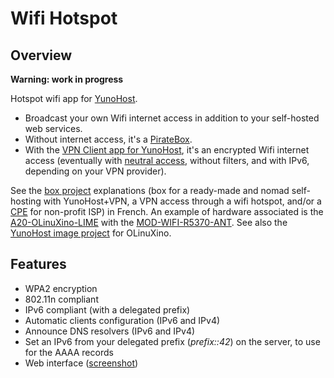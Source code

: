 # Wifi Hotspot
## Overview

**Warning: work in progress**

Hotspot wifi app for [YunoHost](http://yunohost.org/).

* Broadcast your own Wifi internet access in addition to your self-hosted web services.
* Without internet access, it's a [PirateBox](https://en.wikipedia.org/wiki/PirateBox).
* With the [VPN Client app for YunoHost](https://github.com/jvaubourg/vpnclient_ynh), it's an encrypted Wifi internet access (eventually with [neutral access](https://en.wikipedia.org/wiki/Net_neutrality), without filters, and with IPv6, depending on your VPN provider).

See the <a href="https://raw.githubusercontent.com/jvaubourg/hotspot_ynh/master/docs/box-project_french.pdf">box project</a> explanations (box for a ready-made and nomad self-hosting with YunoHost+VPN, a VPN access through a wifi hotspot, and/or a <a href="https://en.wikipedia.org/wiki/Customer-premises_equipment">CPE</a> for non-profit ISP) in French. An example of hardware associated is the <a href="https://www.olimex.com/Products/OLinuXino/A20/A20-OLinuXino-LIME/open-source-hardware">A20-OLinuXino-LIME</a> with the <a href="https://www.olimex.com/Products/USB-Modules/MOD-WIFI-R5370-ANT/">MOD-WIFI-R5370-ANT</a>. See also the <a href="https://github.com/bleuchtang/olinuxino-a20-lime">YunoHost image project</a> for OLinuXino.

## Features

* WPA2 encryption
* 802.11n compliant
* IPv6 compliant (with a delegated prefix)
* Automatic clients configuration (IPv6 and IPv4)
* Announce DNS resolvers (IPv6 and IPv4)
* Set an IPv6 from your delegated prefix (*prefix::42*) on the server, to use for the AAAA records
* Web interface ([screenshot](https://raw.githubusercontent.com/jvaubourg/hotspot_ynh/master/screenshot.png))
